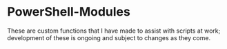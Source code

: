 # PowerShell-Modules
These are custom functions that I have made to assist with scripts at work; development of these is ongoing and subject to changes as they come.
